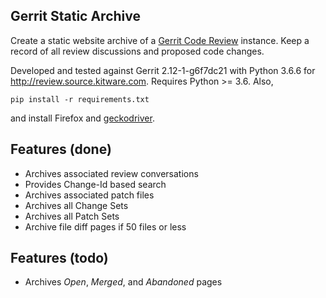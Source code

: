 Gerrit Static Archive
----------------------

Create a static website archive of a [Gerrit Code
Review](https://www.gerritcodereview.com/) instance. Keep a record of all
review discussions and proposed code changes.

Developed and tested against Gerrit 2.12-1-g6f7dc21 with Python 3.6.6 for
http://review.source.kitware.com. Requires Python >= 3.6. Also,

```
pip install -r requirements.txt
```

and install Firefox and [geckodriver](https://github.com/mozilla/geckodriver/releases).

## Features (done)

- Archives associated review conversations
- Provides Change-Id based search
- Archives associated patch files
- Archives all Change Sets
- Archives all Patch Sets
- Archive file diff pages if 50 files or less

## Features (todo)

- Archives *Open*, *Merged*, and *Abandoned* pages
